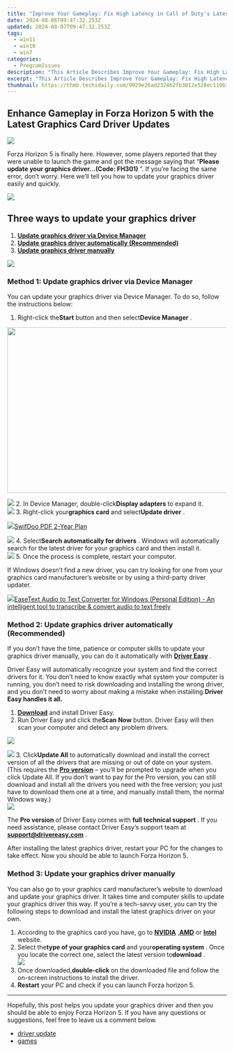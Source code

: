 ```yaml
---
title: "Improve Your Gameplay: Fix High Latency in Call of Duty's Latest Update, Warzone 2.0"
date: 2024-08-06T09:47:32.253Z
updated: 2024-08-07T09:47:32.253Z
tags:
  - win11
  - win10
  - win7
categories:
  - ProgramIssues
description: "This Article Describes Improve Your Gameplay: Fix High Latency in Call of Duty's Latest Update, Warzone 2.0"
excerpt: "This Article Describes Improve Your Gameplay: Fix High Latency in Call of Duty's Latest Update, Warzone 2.0"
thumbnail: https://thmb.techidaily.com/9929e26ad232462fb3012e528ec110b36cc8e34a7ab835cf659d05f21b4127d5.jpg
---
```


## Enhance Gameplay in Forza Horizon 5 with the Latest Graphics Card Driver Updates

![](https://images.drivereasy.com/wp-content/uploads/2021/11/forza-horizon-5-code-FH301.jpg)

 Forza Horizon 5 is finally here. However, some players reported that they were unable to launch the game and got the message saying that “**Please update your graphics driver…(Code: FH301)** ”. If you’re facing the same error, don’t worry. Here we’ll tell you how to update your graphics driver easily and quickly.

<!-- affiliate ads begin -->
<a href="https://shop.incomedia.eu/order/checkout.php?PRODS=39655089&QTY=1&AFFILIATE=108875&CART=1"><img src="https://incomedia.eu/files/images/affiliates/wa/01_WA_728x90.jpg" border="0"></a>
<!-- affiliate ads end -->
## Three ways to update your graphics driver

1. **[Update graphics driver via Device Manager](https://tools.techidaily.com/drivereasy/download/)**
2. **[Update graphics driver automatically (Recommended)](https://www.drivereasy.com/knowledge/forza-horizon-5-update-graphics-driver/#Method2)**
3. **[Update graphics driver manually](https://tools.techidaily.com/drivereasy/download/)**

<!-- affiliate ads begin -->
<a href="https://secure.2checkout.com/order/checkout.php?PRODS=4615471&QTY=1&AFFILIATE=108875&CART=1"><img src="https://images.wondershare.com/affiliate-image/affiliate_banners_en/max_782x90.png" border="0"></a>
<!-- affiliate ads end -->
### Method 1: Update graphics driver via Device Manager

 You can update your graphics driver via Device Manager. To do so, follow the instructions below:

1. Right-click the**Start** button and then select**Device Manager** .  
<!-- affiliate ads begin -->
<a href="https://twopages.pxf.io/c/5597632/2016067/18544" target="_top" id="2016067"><img src="//a.impactradius-go.com/display-ad/18544-2016067" border="0" alt="" width="1020" height="380"/></a><img height="0" width="0" src="https://imp.pxf.io/i/5597632/2016067/18544" style="position:absolute;visibility:hidden;" border="0" />
<!-- affiliate ads end -->
![](https://images.drivereasy.com/wp-content/uploads/2021/11/start-device-manager.jpg)
2. In Device Manager, double-click**Display adapters** to expand it.  
![](https://images.drivereasy.com/wp-content/uploads/2021/11/display-adapter.jpg)
3. Right-click your**graphics card** and select**Update driver** .  
<!-- affiliate ads begin -->
<a href="https://purchase.swifdoo.com/order/checkout.php?PRODS=40002580&QTY=1&AFFILIATE=108875&CART=1"><img src="https://secure.avangate.com/images/merchant/8b932759a5a04ddb34bf79e3f9072e4b/products/3_Product%20box%20white-1024x1024.png" border="0">SwifDoo PDF 2-Year Plan</a>
<!-- affiliate ads end -->
![](https://images.drivereasy.com/wp-content/uploads/2021/11/graphics-update-driver.jpg)
4. Select**Search automatically for drivers** . Windows will automatically search for the latest driver for your graphics card and then install it.  
![](https://images.drivereasy.com/wp-content/uploads/2021/11/search-automatically-for-drivers.jpg)
5. Once the process is complete, restart your computer.

 If Windows doesn’t find a new driver, you can try looking for one from your graphics card manufacturer’s website or by using a third-party driver updater.

<!-- affiliate ads begin -->
<a href="https://secure.2checkout.com/order/checkout.php?PRODS=40203538&QTY=1&AFFILIATE=108875&CART=1"><img src="https://secure.avangate.com/images/merchant/cc4b82e826b52ec41c810301548e8f48/products/audio-to-text-transcription-software.png" border="0">EaseText Audio to Text Converter for Windows (Personal Edition) - An intelligent tool to transcribe & convert audio to text freely </a>
<!-- affiliate ads end -->
### Method 2: Update graphics driver automatically (Recommended)

 If you don’t have the time, patience or computer skills to update your graphics driver manually, you can do it automatically with **[Driver Easy](https://tools.techidaily.com/drivereasy/download/)**  .

 Driver Easy will automatically recognize your system and find the correct drivers for it. You don’t need to know exactly what system your computer is running, you don’t need to risk downloading and installing the wrong driver, and you don’t need to worry about making a mistake when installing.**Driver Easy handles it all.**

1. **[Download](https://tools.techidaily.com/drivereasy/download/)**  and install Driver Easy.
2. Run Driver Easy and click the**Scan Now** button. Driver Easy will then scan your computer and detect any problem drivers.  
<!-- affiliate ads begin -->
<a href="https://shop.copernic.com/order/checkout.php?PRODS=41033095&QTY=1&AFFILIATE=108875&CART=1"><img src="https://secure.2checkout.com/images/merchant/8d30aa96e72440759f74bd2306c1fa3d/Copernic-2023-Affiliate-728x90-Advanced-3YR.png" border="0"></a>
<!-- affiliate ads end -->
![](https://images.drivereasy.com/wp-content/uploads/2021/09/de-scan-now-20-1.jpg)
3. Click**Update All** to automatically download and install the correct version of all the drivers that are missing or out of date on your system.  
 (This requires the **[Pro version](https://tools.techidaily.com/drivereasy/download/)**  – you’ll be prompted to upgrade when you click Update All. If you don’t want to pay for the Pro version, you can still download and install all the drivers you need with the free version; you just have to download them one at a time, and manually install them, the normal Windows way.)  
![](https://images.drivereasy.com/wp-content/uploads/2021/09/de-nvidia-gtx-1080.jpg)

 The **Pro version** of Driver Easy comes with **full technical support** . If you need assistance, please contact Driver Easy’s support team at [**support@drivereasy.com**](https://tools.techidaily.com/drivereasy/download/) .

 After installing the latest graphics driver, restart your PC for the changes to take effect. Now you should be able to launch Forza Horizon 5.

### Method 3: Update your graphics driver manually

 You can also go to your graphics card manufacturer’s website to download and update your graphics driver. It takes time and computer skills to update your graphics driver this way. If you’re a tech-savvy user, you can try the following steps to download and install the latest graphics driver on your own.

1. According to the graphics card you have, go to **[NVIDIA](https://tools.techidaily.com/drivereasy/download/)**  ,[**AMD**](https://www.amd.com/en/support) or **[Intel](https://downloadcenter.intel.com/product/80939/Graphics)**  website.
2. Select the**type of your graphics card** and your**operating system** . Once you locate the correct one, select the latest version to**download** .  
![](https://images.drivereasy.com/wp-content/uploads/2021/11/nvidia-driver.jpg)
3. Once downloaded,**double-click** on the downloaded file and follow the on-screen instructions to install the driver.
4. **Restart** your PC and check if you can launch Forza horizon 5.

---

 Hopefully, this post helps you update your graphics driver and then you should be able to enjoy Forza Horizon 5\. If you have any questions or suggestions, feel free to leave us a comment below.

* [driver update](https://tools.techidaily.com/drivereasy/download/)
* [games](https://tools.techidaily.com/drivereasy/download/)

<ins class="adsbygoogle"
     style="display:block"
     data-ad-format="autorelaxed"
     data-ad-client="ca-pub-7571918770474297"
     data-ad-slot="1223367746"></ins>



<ins class="adsbygoogle"
     style="display:block"
     data-ad-client="ca-pub-7571918770474297"
     data-ad-slot="8358498916"
     data-ad-format="auto"
     data-full-width-responsive="true"></ins>
